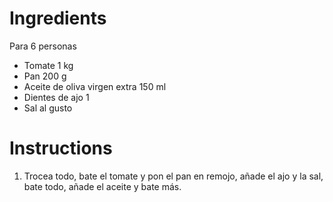 # Ingredients

Para 6 personas

* Tomate 1 kg
* Pan 200 g
* Aceite de oliva virgen extra 150 ml
* Dientes de ajo 1
* Sal al gusto

# Instructions

1. Trocea todo, bate el tomate y pon el pan en remojo, añade el ajo y la sal, bate todo, añade el aceite y bate más.
